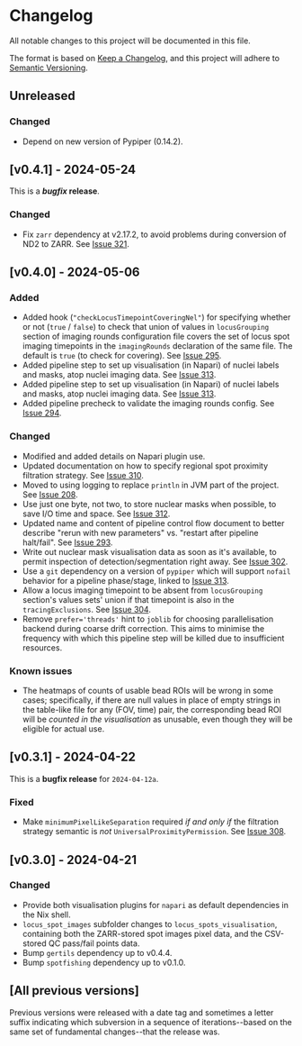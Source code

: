 # Changelog
All notable changes to this project will be documented in this file.

The format is based on [Keep a Changelog](https://keepachangelog.com/en/1.1.0/),
and this project will adhere to [Semantic Versioning](https://semver.org/spec/v2.0.0.html).

## Unreleased

### Changed
* Depend on new version of Pypiper (0.14.2).

## [v0.4.1] - 2024-05-24
This is a ___bugfix_ release__.

### Changed
* Fix `zarr` dependency at v2.17.2, to avoid problems during conversion of ND2 to ZARR. See [Issue 321](https://github.com/gerlichlab/looptrace/issues/321).

## [v0.4.0] - 2024-05-06

### Added
* Added hook (`"checkLocusTimepointCoveringNel"`) for specifying whether or not (`true` / `false`) to check that union of values in `locusGrouping` section of imaging rounds configuration file covers the set of locus spot imaging timepoints in the `imagingRounds` declaration of the same file. The default is `true` (to check for covering). See [Issue 295](https://github.com/gerlichlab/looptrace/issues/295).
* Added pipeline step to set up visualisation (in Napari) of nuclei labels and masks, atop nuclei imaging data. See [Issue 313](https://github.com/gerlichlab/looptrace/issues/313).
* Added pipeline step to set up visualisation (in Napari) of nuclei labels and masks, atop nuclei imaging data. See [Issue 313](https://github.com/gerlichlab/looptrace/issues/311).
* Added pipeline precheck to validate the imaging rounds config. See [Issue 294](https://github.com/gerlichlab/looptrace/issues/294).

### Changed
* Modified and added details on Napari plugin use.
* Updated documentation on how to specify regional spot proximity filtration strategy. See [Issue 310](https://github.com/gerlichlab/looptrace/issues/310).
* Moved to using logging to replace `println` in JVM part of the project. See [Issue 208](https://github.com/gerlichlab/looptrace/issues/208).
* Use just one byte, not two, to store nuclear masks when possible, to save I/O time and space. See [Issue 312](https://github.com/gerlichlab/looptrace/issues/312).
* Updated name and content of pipeline control flow document to better describe "rerun with new parameters" vs. "restart after pipeline halt/fail". See [Issue 293](https://github.com/gerlichlab/looptrace/issues/293).
* Write out nuclear mask visualisation data as soon as it's available, to permit inspection of detection/segmentation right away. See [Issue 302](https://github.com/gerlichlab/looptrace/issues/302).
* Use a `git` dependency on a version of `pypiper` which will support `nofail` behavior for a pipeline phase/stage, linked to [Issue 313](https://github.com/gerlichlab/looptrace/issues/313).
* Allow a locus imaging timepoint to be absent from `locusGrouping` section's values sets' union if that timepoint is also in the `tracingExclusions`. See [Issue 304](https://github.com/gerlichlab/looptrace/issues/304).
* Remove `prefer='threads'` hint to `joblib` for choosing parallelisation backend during coarse drift correction. This aims to minimise the frequency with which this pipeline step will be killed due to insufficient resources.

### Known issues
* The heatmaps of counts of usable bead ROIs will be wrong in some cases; specifically, if there are null values in place of empty strings in the table-like file for any (FOV, time) pair, the corresponding bead ROI will be _counted in the visualisation_ as unusable, even though they will be eligible for actual use.

## [v0.3.1] - 2024-04-22
This is a __bugfix release__ for `2024-04-12a`.

### Fixed
* Make `minimumPixelLikeSeparation` required _if and only if_ the filtration strategy semantic is _not_ `UniversalProximityPermission`. See [Issue 308](https://github.com/gerlichlab/looptrace/issues/308).

## [v0.3.0] - 2024-04-21
 
### Changed
* Provide both visualisation plugins for `napari` as default dependencies in the Nix shell.
* `locus_spot_images` subfolder changes to `locus_spots_visualisation`, containing both the ZARR-stored spot images pixel data, and the CSV-stored QC pass/fail points data.
* Bump `gertils` dependency up to v0.4.4.
* Bump `spotfishing` dependency up to v0.1.0.

## [All previous versions]
Previous versions were released with a date tag and sometimes a letter suffix indicating which subversion in a sequence of iterations--based on the same set of fundamental changes--that the release was.
